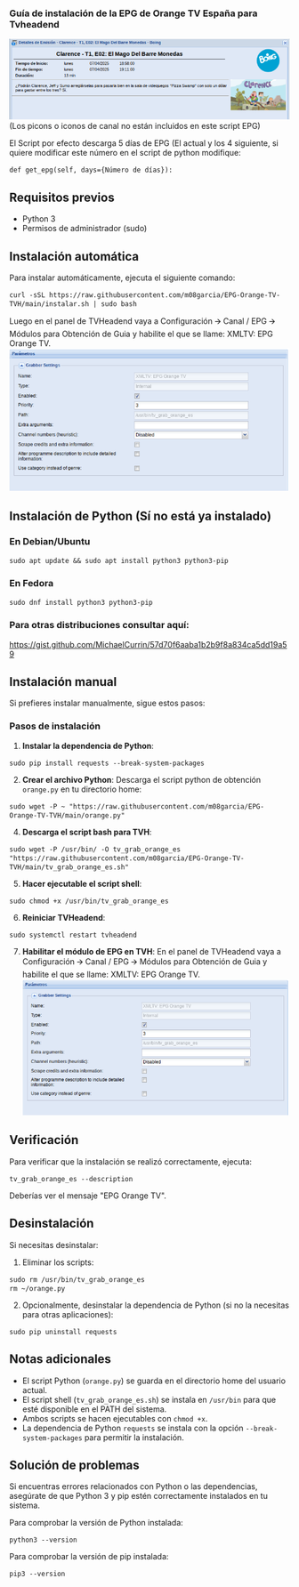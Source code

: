 ### Guía de instalación de la EPG de Orange TV España para Tvheadend
![alt text](https://raw.githubusercontent.com/m08garcia/EPG-Orange-TV-TVH/master/imagenes/Screenshot_20250407_125443.png)
(Los picons o iconos de canal no están incluidos en este script EPG)

El Script por efecto descarga 5 días de EPG (El actual y los 4 siguiente, si quiere modificar este número en el script de python modifique:
```shellscript
def get_epg(self, days={Número de días}):
```

## Requisitos previos

- Python 3
- Permisos de administrador (sudo)

## Instalación automática

Para instalar automáticamente, ejecuta el siguiente comando:

```shellscript
curl -sSL https://raw.githubusercontent.com/m08garcia/EPG-Orange-TV-TVH/main/instalar.sh | sudo bash
```

Luego en el panel de TVHeadend vaya a Configuración 🡪 Canal / EPG 🡪 Módulos para Obtención de Guia y habilite el que se llame: XMLTV: EPG Orange TV.
![alt text](https://raw.githubusercontent.com/m08garcia/EPG-Orange-TV-TVH/master/imagenes/Screenshot_20250407_124856.png)

## Instalación de Python (Sí no está ya instalado)

### En Debian/Ubuntu

```shellscript
sudo apt update && sudo apt install python3 python3-pip
```

### En Fedora

```shellscript
sudo dnf install python3 python3-pip
```

### Para otras distribuciones consultar aquí:
https://gist.github.com/MichaelCurrin/57d70f6aaba1b2b9f8a834ca5dd19a59


## Instalación manual

Si prefieres instalar manualmente, sigue estos pasos:

### Pasos de instalación

1. **Instalar la dependencia de Python**:

```shellscript
sudo pip install requests --break-system-packages
```

2. **Crear el archivo Python**:
Descarga el script python de obtención `orange.py` en tu directorio home:

```shellscript
sudo wget -P ~ "https://raw.githubusercontent.com/m08garcia/EPG-Orange-TV-TVH/main/orange.py"
```


4. **Descarga el script bash para TVH**:

```shellscript
sudo wget -P /usr/bin/ -O tv_grab_orange_es "https://raw.githubusercontent.com/m08garcia/EPG-Orange-TV-TVH/main/tv_grab_orange_es.sh"
```

5. **Hacer ejecutable el script shell**:

```shellscript
sudo chmod +x /usr/bin/tv_grab_orange_es
```

6. **Reiniciar TVHeadend**:
```shellscript
sudo systemctl restart tvheadend
```
7. **Habilitar el módulo de EPG en TVH**:
En el panel de TVHeadend vaya a Configuración 🡪 Canal / EPG 🡪 Módulos para Obtención de Guia y habilite el que se llame: XMLTV: EPG Orange TV.
![alt text](https://raw.githubusercontent.com/m08garcia/EPG-Orange-TV-TVH/master/imagenes/Screenshot_20250407_124856.png)
   
## Verificación

Para verificar que la instalación se realizó correctamente, ejecuta:

```shellscript
tv_grab_orange_es --description
```

Deberías ver el mensaje "EPG Orange TV".

## Desinstalación

Si necesitas desinstalar:

1. Eliminar los scripts:

```shellscript
sudo rm /usr/bin/tv_grab_orange_es
rm ~/orange.py
```


2. Opcionalmente, desinstalar la dependencia de Python (si no la necesitas para otras aplicaciones):

```shellscript
sudo pip uninstall requests
```


## Notas adicionales

- El script Python (`orange.py`) se guarda en el directorio home del usuario actual.
- El script shell (`tv_grab_orange_es.sh`) se instala en `/usr/bin` para que esté disponible en el PATH del sistema.
- Ambos scripts se hacen ejecutables con `chmod +x`.
- La dependencia de Python `requests` se instala con la opción `--break-system-packages` para permitir la instalación.


## Solución de problemas

Si encuentras errores relacionados con Python o las dependencias, asegúrate de que Python 3 y pip estén correctamente instalados en tu sistema.

Para comprobar la versión de Python instalada:

```shellscript
python3 --version
```

Para comprobar la versión de pip instalada:

```shellscript
pip3 --version
```
